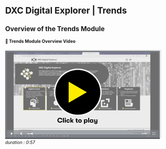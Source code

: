 # DXC Digital Explorer | Trends 

## Overview of the Trends Module

#### :movie_camera: Trends Module Overview Video 

[![video](images/videoThumbnail.png)](https://dxc.mediaplatform.com/#!/video/1839/Digital+Explorer+Trends+Module+Overview)
_duration : 0:57_